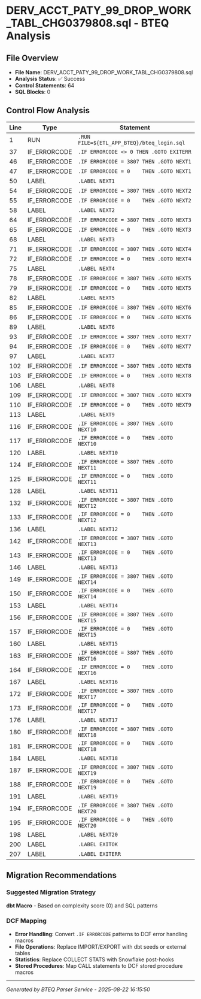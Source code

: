 # DERV_ACCT_PATY_99_DROP_WORK_TABL_CHG0379808.sql - BTEQ Analysis

## File Overview
- **File Name**: DERV_ACCT_PATY_99_DROP_WORK_TABL_CHG0379808.sql
- **Analysis Status**: ✅ Success
- **Control Statements**: 64
- **SQL Blocks**: 0

## Control Flow Analysis

| Line | Type | Statement |
|------|------|-----------|
| 1 | RUN | `.RUN FILE=${ETL_APP_BTEQ}/bteq_login.sql` |
| 37 | IF_ERRORCODE | `.IF ERRORCODE <> 0 THEN .GOTO EXITERR` |
| 46 | IF_ERRORCODE | `.IF ERRORCODE = 3807 THEN .GOTO NEXT1` |
| 47 | IF_ERRORCODE | `.IF ERRORCODE = 0    THEN .GOTO NEXT1` |
| 50 | LABEL | `.LABEL NEXT1` |
| 54 | IF_ERRORCODE | `.IF ERRORCODE = 3807 THEN .GOTO NEXT2` |
| 55 | IF_ERRORCODE | `.IF ERRORCODE = 0    THEN .GOTO NEXT2` |
| 58 | LABEL | `.LABEL NEXT2` |
| 64 | IF_ERRORCODE | `.IF ERRORCODE = 3807 THEN .GOTO NEXT3` |
| 65 | IF_ERRORCODE | `.IF ERRORCODE = 0    THEN .GOTO NEXT3` |
| 68 | LABEL | `.LABEL NEXT3` |
| 71 | IF_ERRORCODE | `.IF ERRORCODE = 3807 THEN .GOTO NEXT4` |
| 72 | IF_ERRORCODE | `.IF ERRORCODE = 0    THEN .GOTO NEXT4` |
| 75 | LABEL | `.LABEL NEXT4` |
| 78 | IF_ERRORCODE | `.IF ERRORCODE = 3807 THEN .GOTO NEXT5` |
| 79 | IF_ERRORCODE | `.IF ERRORCODE = 0    THEN .GOTO NEXT5` |
| 82 | LABEL | `.LABEL NEXT5` |
| 85 | IF_ERRORCODE | `.IF ERRORCODE = 3807 THEN .GOTO NEXT6` |
| 86 | IF_ERRORCODE | `.IF ERRORCODE = 0    THEN .GOTO NEXT6` |
| 89 | LABEL | `.LABEL NEXT6` |
| 93 | IF_ERRORCODE | `.IF ERRORCODE = 3807 THEN .GOTO NEXT7` |
| 94 | IF_ERRORCODE | `.IF ERRORCODE = 0    THEN .GOTO NEXT7` |
| 97 | LABEL | `.LABEL NEXT7` |
| 102 | IF_ERRORCODE | `.IF ERRORCODE = 3807 THEN .GOTO NEXT8` |
| 103 | IF_ERRORCODE | `.IF ERRORCODE = 0    THEN .GOTO NEXT8` |
| 106 | LABEL | `.LABEL NEXT8` |
| 109 | IF_ERRORCODE | `.IF ERRORCODE = 3807 THEN .GOTO NEXT9` |
| 110 | IF_ERRORCODE | `.IF ERRORCODE = 0    THEN .GOTO NEXT9` |
| 113 | LABEL | `.LABEL NEXT9` |
| 116 | IF_ERRORCODE | `.IF ERRORCODE = 3807 THEN .GOTO NEXT10` |
| 117 | IF_ERRORCODE | `.IF ERRORCODE = 0    THEN .GOTO NEXT10` |
| 120 | LABEL | `.LABEL NEXT10` |
| 124 | IF_ERRORCODE | `.IF ERRORCODE = 3807 THEN .GOTO NEXT11` |
| 125 | IF_ERRORCODE | `.IF ERRORCODE = 0    THEN .GOTO NEXT11` |
| 128 | LABEL | `.LABEL NEXT11` |
| 132 | IF_ERRORCODE | `.IF ERRORCODE = 3807 THEN .GOTO NEXT12` |
| 133 | IF_ERRORCODE | `.IF ERRORCODE = 0    THEN .GOTO NEXT12` |
| 136 | LABEL | `.LABEL NEXT12` |
| 142 | IF_ERRORCODE | `.IF ERRORCODE = 3807 THEN .GOTO NEXT13` |
| 143 | IF_ERRORCODE | `.IF ERRORCODE = 0    THEN .GOTO NEXT13` |
| 146 | LABEL | `.LABEL NEXT13` |
| 149 | IF_ERRORCODE | `.IF ERRORCODE = 3807 THEN .GOTO NEXT14` |
| 150 | IF_ERRORCODE | `.IF ERRORCODE = 0    THEN .GOTO NEXT14` |
| 153 | LABEL | `.LABEL NEXT14` |
| 156 | IF_ERRORCODE | `.IF ERRORCODE = 3807 THEN .GOTO NEXT15` |
| 157 | IF_ERRORCODE | `.IF ERRORCODE = 0    THEN .GOTO NEXT15` |
| 160 | LABEL | `.LABEL NEXT15` |
| 163 | IF_ERRORCODE | `.IF ERRORCODE = 3807 THEN .GOTO NEXT16` |
| 164 | IF_ERRORCODE | `.IF ERRORCODE = 0    THEN .GOTO NEXT16` |
| 167 | LABEL | `.LABEL NEXT16` |
| 172 | IF_ERRORCODE | `.IF ERRORCODE = 3807 THEN .GOTO NEXT17` |
| 173 | IF_ERRORCODE | `.IF ERRORCODE = 0    THEN .GOTO NEXT17` |
| 176 | LABEL | `.LABEL NEXT17` |
| 180 | IF_ERRORCODE | `.IF ERRORCODE = 3807 THEN .GOTO NEXT18` |
| 181 | IF_ERRORCODE | `.IF ERRORCODE = 0    THEN .GOTO NEXT18` |
| 184 | LABEL | `.LABEL NEXT18` |
| 187 | IF_ERRORCODE | `.IF ERRORCODE = 3807 THEN .GOTO NEXT19` |
| 188 | IF_ERRORCODE | `.IF ERRORCODE = 0    THEN .GOTO NEXT19` |
| 191 | LABEL | `.LABEL NEXT19` |
| 194 | IF_ERRORCODE | `.IF ERRORCODE = 3807 THEN .GOTO NEXT20` |
| 195 | IF_ERRORCODE | `.IF ERRORCODE = 0    THEN .GOTO NEXT20` |
| 198 | LABEL | `.LABEL NEXT20` |
| 200 | LABEL | `.LABEL EXITOK` |
| 207 | LABEL | `.LABEL EXITERR` |
## Migration Recommendations

### Suggested Migration Strategy
**dbt Macro** - Based on complexity score (0) and SQL patterns

### DCF Mapping
- **Error Handling**: Convert `.IF ERRORCODE` patterns to DCF error handling macros
- **File Operations**: Replace IMPORT/EXPORT with dbt seeds or external tables
- **Statistics**: Replace COLLECT STATS with Snowflake post-hooks
- **Stored Procedures**: Map CALL statements to DCF stored procedure macros

---

*Generated by BTEQ Parser Service - 2025-08-22 16:15:50*
